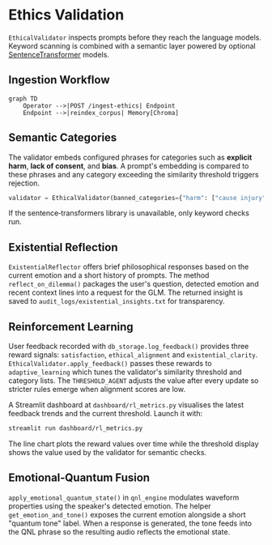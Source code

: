 # Ethics Validation

`EthicalValidator` inspects prompts before they reach the language models. Keyword scanning is combined with a semantic layer powered by optional [SentenceTransformer](https://www.sbert.net/) models.

## Ingestion Workflow

```mermaid
graph TD
    Operator -->|POST /ingest-ethics| Endpoint
    Endpoint -->|reindex_corpus| Memory[Chroma]
```

## Semantic Categories

The validator embeds configured phrases for categories such as **explicit harm**, **lack of consent**, and **bias**. A prompt's embedding is compared to these phrases and any category exceeding the similarity threshold triggers rejection.

```python
validator = EthicalValidator(banned_categories={"harm": ["cause injury"]}, threshold=0.6)
```

If the sentence‑transformers library is unavailable, only keyword checks run.

## Existential Reflection

`ExistentialReflector` offers brief philosophical responses based on the current
emotion and a short history of prompts. The method `reflect_on_dilemma()`
packages the user's question, detected emotion and recent context lines into a
request for the GLM. The returned insight is saved to
`audit_logs/existential_insights.txt` for transparency.

## Reinforcement Learning

User feedback recorded with `db_storage.log_feedback()` provides three reward signals:
`satisfaction`, `ethical_alignment` and `existential_clarity`. `EthicalValidator.apply_feedback()`
passes these rewards to `adaptive_learning` which tunes the validator's similarity threshold
and category lists. The `THRESHOLD_AGENT` adjusts the value after every update so stricter
rules emerge when alignment scores are low.

A Streamlit dashboard at `dashboard/rl_metrics.py` visualises the latest feedback trends
and the current threshold. Launch it with:

```bash
streamlit run dashboard/rl_metrics.py
```

The line chart plots the reward values over time while the threshold display shows the
value used by the validator for semantic checks.

## Emotional‑Quantum Fusion

`apply_emotional_quantum_state()` in `qnl_engine` modulates waveform
properties using the speaker's detected emotion. The helper
`get_emotion_and_tone()` exposes the current emotion alongside a short
"quantum tone" label. When a response is generated, the tone feeds into
the QNL phrase so the resulting audio reflects the emotional state.

